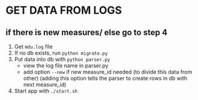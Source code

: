 # GET DATA FROM LOGS

## if there is new measures/ else go to step 4
1. Get `mdu.log` file
2. If no db exists, run `python migrate.py`
3. Put data into db with `python parser.py`
    - view the log file name in parser.py
    - add option `--new` if new measure_id needed (to divide this data from other)
    (adding this option tells the parser to create rows in db with next measure_id)
4. Start app with `./start.sh`